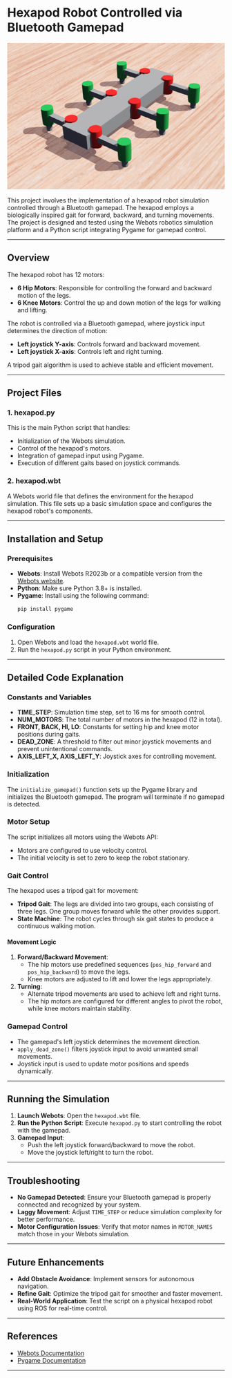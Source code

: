 # Hexapod Robot Controlled via Bluetooth Gamepad

![hexapod](./demo%201.png)

This project involves the implementation of a hexapod robot simulation controlled through a Bluetooth gamepad. The hexapod employs a biologically inspired gait for forward, backward, and turning movements. The project is designed and tested using the Webots robotics simulation platform and a Python script integrating Pygame for gamepad control.

---

## Overview

The hexapod robot has 12 motors:
- **6 Hip Motors**: Responsible for controlling the forward and backward motion of the legs.
- **6 Knee Motors**: Control the up and down motion of the legs for walking and lifting.

The robot is controlled via a Bluetooth gamepad, where joystick input determines the direction of motion:
- **Left joystick Y-axis**: Controls forward and backward movement.
- **Left joystick X-axis**: Controls left and right turning.

A tripod gait algorithm is used to achieve stable and efficient movement.

---

## Project Files

### 1. **hexapod.py**
This is the main Python script that handles:
- Initialization of the Webots simulation.
- Control of the hexapod's motors.
- Integration of gamepad input using Pygame.
- Execution of different gaits based on joystick commands.

### 2. **hexapod.wbt**
A Webots world file that defines the environment for the hexapod simulation. This file sets up a basic simulation space and configures the hexapod robot's components.

---

## Installation and Setup

### Prerequisites
- **Webots**: Install Webots R2023b or a compatible version from the [Webots website](https://cyberbotics.com).
- **Python**: Make sure Python 3.8+ is installed.
- **Pygame**: Install using the following command:
  ```bash
  pip install pygame
  ```

### Configuration
1. Open Webots and load the `hexapod.wbt` world file.
2. Run the `hexapod.py` script in your Python environment.

---

## Detailed Code Explanation

### Constants and Variables
- **TIME_STEP**: Simulation time step, set to 16 ms for smooth control.
- **NUM_MOTORS**: The total number of motors in the hexapod (12 in total).
- **FRONT, BACK, HI, LO**: Constants for setting hip and knee motor positions during gaits.
- **DEAD_ZONE**: A threshold to filter out minor joystick movements and prevent unintentional commands.
- **AXIS_LEFT_X, AXIS_LEFT_Y**: Joystick axes for controlling movement.

### Initialization
The `initialize_gamepad()` function sets up the Pygame library and initializes the Bluetooth gamepad. The program will terminate if no gamepad is detected.

### Motor Setup
The script initializes all motors using the Webots API:
- Motors are configured to use velocity control.
- The initial velocity is set to zero to keep the robot stationary.

### Gait Control
The hexapod uses a tripod gait for movement:
- **Tripod Gait**: The legs are divided into two groups, each consisting of three legs. One group moves forward while the other provides support.
- **State Machine**: The robot cycles through six gait states to produce a continuous walking motion.

#### Movement Logic
1. **Forward/Backward Movement**:
   - The hip motors use predefined sequences (`pos_hip_forward` and `pos_hip_backward`) to move the legs.
   - Knee motors are adjusted to lift and lower the legs appropriately.
2. **Turning**:
   - Alternate tripod movements are used to achieve left and right turns.
   - The hip motors are configured for different angles to pivot the robot, while knee motors maintain stability.

### Gamepad Control
- The gamepad's left joystick determines the movement direction.
- `apply_dead_zone()` filters joystick input to avoid unwanted small movements.
- Joystick input is used to update motor positions and speeds dynamically.

---

## Running the Simulation

1. **Launch Webots**: Open the `hexapod.wbt` file.
2. **Run the Python Script**: Execute `hexapod.py` to start controlling the robot with the gamepad.
3. **Gamepad Input**:
   - Push the left joystick forward/backward to move the robot.
   - Move the joystick left/right to turn the robot.

---

## Troubleshooting

- **No Gamepad Detected**: Ensure your Bluetooth gamepad is properly connected and recognized by your system.
- **Laggy Movement**: Adjust `TIME_STEP` or reduce simulation complexity for better performance.
- **Motor Configuration Issues**: Verify that motor names in `MOTOR_NAMES` match those in your Webots simulation.

---

## Future Enhancements

- **Add Obstacle Avoidance**: Implement sensors for autonomous navigation.
- **Refine Gait**: Optimize the tripod gait for smoother and faster movement.
- **Real-World Application**: Test the script on a physical hexapod robot using ROS for real-time control.

---

## References

- [Webots Documentation](https://cyberbotics.com/doc/guide/index)
- [Pygame Documentation](https://www.pygame.org/docs/)

---
